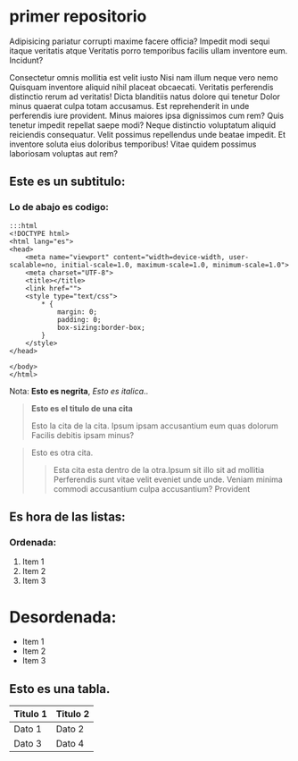 # primer repositorio 

Adipisicing pariatur corrupti maxime facere officia? Impedit modi sequi itaque veritatis atque Veritatis porro temporibus facilis ullam inventore eum. Incidunt?

Consectetur omnis mollitia est velit iusto Nisi nam illum neque vero nemo Quisquam inventore aliquid nihil placeat obcaecati. Veritatis perferendis distinctio rerum ad veritatis! Dicta blanditiis natus dolore qui tenetur Dolor minus quaerat culpa totam accusamus. Est reprehenderit in unde perferendis iure provident. Minus maiores ipsa dignissimos cum rem? Quis tenetur impedit repellat saepe modi? Neque distinctio voluptatum aliquid reiciendis consequatur. Velit possimus repellendus unde beatae impedit. Et inventore soluta eius doloribus temporibus! Vitae quidem possimus laboriosam voluptas aut rem?

## Este es un subtitulo:
### Lo de abajo es codigo:
    :::html 
    <!DOCTYPE html>
    <html lang="es">
    <head>
        <meta name="viewport" content="width=device-width, user-scalable=no, initial-scale=1.0, maximum-scale=1.0, minimum-scale=1.0">
        <meta charset="UTF-8">
        <title></title>
        <link href="">
        <style type="text/css">
            * {
                margin: 0;
                padding: 0;
                box-sizing:border-box;
            }
        </style>
    </head>
        
    </body>
    </html>
    

Nota: **Esto es negrita**, *Esto es italica*..

> **Esto es el titulo de una cita**    
>
> Esto la cita de la cita. 
Ipsum ipsam accusantium eum quas dolorum Facilis debitis ipsam minus?

> Esto es otra cita.
>> Esta cita esta dentro de la otra.Ipsum sit illo sit ad mollitia Perferendis sunt vitae velit eveniet unde unde. Veniam minima commodi accusantium culpa accusantium? Provident


## Es hora de las listas:
### Ordenada:
1. Item 1
2. Item 2
3. Item 3

# Desordenada:
* Item 1
* Item 2
* Item 3

## Esto es una tabla.
Titulo 1 | Titulo 2
--|--
Dato 1 | Dato 2
Dato 3 | Dato 4
